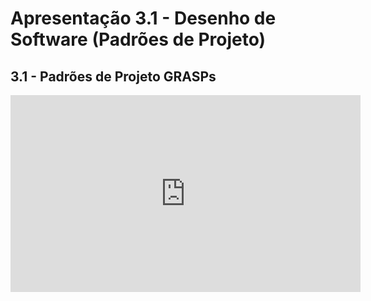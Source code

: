 # Apresentação 3.1 - Desenho de Software (Padrões de Projeto)

## 3.1 - Padrões de Projeto GRASPs

<iframe width="560" height="315" src="https://www.youtube.com/embed/qQglFV-Mie0" title="YouTube video player" frameborder="0" allow="accelerometer; autoplay; clipboard-write; encrypted-media; gyroscope; picture-in-picture" allowfullscreen></iframe>